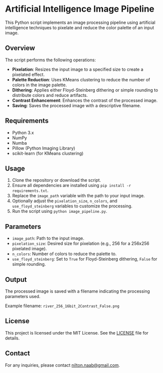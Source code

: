 # Artificial Intelligence Image Pipeline

This Python script implements an image processing pipeline using artificial intelligence techniques to pixelate and reduce the color palette of an input image.

## Overview

The script performs the following operations:

- **Pixelation**: Resizes the input image to a specified size to create a pixelated effect.
- **Palette Reduction**: Uses KMeans clustering to reduce the number of colors in the image palette.
- **Dithering**: Applies either Floyd-Steinberg dithering or simple rounding to distribute colors and reduce artifacts.
- **Contrast Enhancement**: Enhances the contrast of the processed image.
- **Saving**: Saves the processed image with a descriptive filename.

## Requirements

- Python 3.x
- NumPy
- Numba
- Pillow (Python Imaging Library)
- scikit-learn (for KMeans clustering)

## Usage

1. Clone the repository or download the script.
2. Ensure all dependencies are installed using `pip install -r requirements.txt`.
3. Replace the `image_path` variable with the path to your input image.
4. Optionally adjust the `pixelation_size`, `n_colors`, and `use_floyd_steinberg` variables to customize the processing.
5. Run the script using `python image_pipeline.py`.

## Parameters

- `image_path`: Path to the input image.
- `pixelation_size`: Desired size for pixelation (e.g., 256 for a 256x256 pixelated image).
- `n_colors`: Number of colors to reduce the palette to.
- `use_floyd_steinberg`: Set to `True` for Floyd-Steinberg dithering, `False` for simple rounding.

## Output

The processed image is saved with a filename indicating the processing parameters used.

Example filename: `river_256_16bit_2Contrast_False.png`

## License

This project is licensed under the MIT License. See the [LICENSE](LICENSE) file for details.

## Contact

For any inquiries, please contact [nilton.naab@gmail.com](mailto:nilton.naab@gmail.com).
